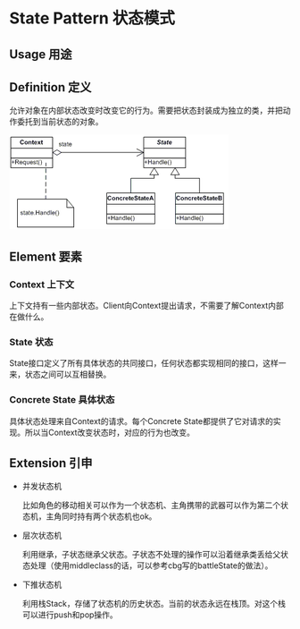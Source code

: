 # State Pattern 状态模式

## Usage 用途

## Definition 定义

允许对象在内部状态改变时改变它的行为。需要把状态封装成为独立的类，并把动作委托到当前状态的对象。

![state](https://github.com/JanHoChoi/Unity-Design-Pattern/blob/master/Pictures/state.gif)

## Element 要素

### Context 上下文

上下文持有一些内部状态。Client向Context提出请求，不需要了解Context内部在做什么。

### State 状态

State接口定义了所有具体状态的共同接口，任何状态都实现相同的接口，这样一来，状态之间可以互相替换。

### Concrete State 具体状态

具体状态处理来自Context的请求。每个Concrete State都提供了它对请求的实现。所以当Context改变状态时，对应的行为也改变。

## Extension 引申

- 并发状态机

	比如角色的移动相关可以作为一个状态机、主角携带的武器可以作为第二个状态机，主角同时持有两个状态机也ok。

- 层次状态机

	利用继承，子状态继承父状态。子状态不处理的操作可以沿着继承类丢给父状态处理（使用middleclass的话，可以参考cbg写的battleState的做法）。
	
- 下推状态机

	利用栈Stack，存储了状态机的历史状态。当前的状态永远在栈顶。对这个栈可以进行push和pop操作。